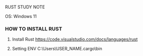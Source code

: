 RUST STUDY NOTE

OS: Windows 11

### HOW TO INSTALL RUST
1. Install Rust
https://code.visualstudio.com/docs/languages/rust

2. Setting ENV
C:\Users\USER_NAME\.cargo\bin




